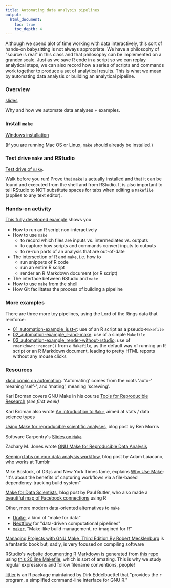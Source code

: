 ```yaml
---
title: Automating data analysis pipelines
output:
  html_document:
    toc: true
    toc_depth: 4
---
```


Although we spend alot of time working with data interactively, this sort of hands-on babysitting is not always appropriate. We have a philosophy of "source is real" in this class and that philosophy can be implemented on a grander scale. Just as we save R code in a script so we can replay analytical steps, we can also record how a series of scripts and commands work together to produce a set of analytical results. This is what we mean by automating data analysis or building an analytical pipeline.

### Overview

[slides](automation01_slides/slides.html)

Why and how we automate data analyses + examples.

### Install `make`

[Windows installation](automation02_windows.html)

(If you are running Mac OS or Linux, `make` should already be installed.)
  
### Test drive `make` and RStudio

[Test drive of `make`](automation03_make-test-drive.html).

Walk before you run! Prove that `make` is actually installed and that it can be found and executed from the shell and from RStudio. It is also important to tell RStudio to NOT substitute spaces for tabs when editing a `Makefile` (applies to any text editor).

### Hands-on activity

[This fully developed example](automation04_make-activity.html) shows you

  * How to run an R script non-interactively
  * How to use `make`
    - to record which files are inputs vs. intermediates vs. outputs
    - to capture how scripts and commands convert inputs to outputs
    - to re-run parts of an analysis that are out-of-date
  * The intersection of R and `make`, i.e. how to
    - run snippets of R code
    - run an entire R script
    - render an R Markdown document (or R script)
  * The interface between RStudio and `make`
  * How to use `make` from the shell
  * How Git facilitates the process of building a pipeline

### More examples

There are three more toy pipelines, using the Lord of the Rings data that reinforce:

  * [01_automation-example_just-r](https://github.com/STAT545-UBC/STAT545-UBC.github.io/tree/master/automation10_holding-area/01_automation-example_just-r): use of an R script as a pseudo-`Makefile`
  * [02_automation-example_r-and-make](https://github.com/STAT545-UBC/STAT545-UBC.github.io/tree/master/automation10_holding-area/02_automation-example_r-and-make): use of a simple `Makefile` 
  * [03_automation-example_render-without-rstudio](https://github.com/STAT545-UBC/STAT545-UBC.github.io/tree/master/automation10_holding-area/03_automation-example_render-without-rstudio): use of `rmarkdown::render()` from a `Makefile`, as the default way of running an R script or an R Markdown document, leading to pretty HTML reports without any mouse clicks

### Resources

[xkcd comic on automation](http://xkcd.com/1319/). 'Automating' comes from the roots 'auto-' meaning 'self-', and 'mating', meaning 'screwing'.

Karl Broman covers GNU Make in his course [Tools for Reproducible Research](http://kbroman.org/Tools4RR/pages/schedule.html) *(see first week)*

Karl Broman also wrote [An introduction to `Make`](http://kbroman.github.io/minimal_make/), aimed at stats / data science types
 
[Using Make for reproducible scientific analyses](http://www.bendmorris.com/2013/09/using-make-for-reproducible-scientific.html), blog post by Ben Morris

Software Carpentry's [Slides on `Make`](http://software-carpentry.org/v4/make/index.html)

Zachary M. Jones wrote [GNU Make for Reproducible Data Analysis](http://zmjones.com/make.html)

[Keeping tabs on your data analysis workflow](http://www.adamlaiacano.com/post/45356689519/keeping-tabs-on-your-data-analysis-workflow), blog post by Adam Laiacano, who works at Tumblr

Mike Bostock, of D3.js and New York Times fame, explains [Why Use Make](http://bost.ocks.org/mike/make/): "it's about the benefits of capturing workflows via a file-based dependency-tracking build system"

[Make for Data Scientists](http://bitaesthetics.com/posts/make-for-data-scientists.html), blog post by Paul Butler, who also made a [beautiful map of Facebook connections](https://www.facebook.com/notes/facebook-engineering/visualizing-friendships/469716398919) using R

Other, more modern data-oriented alternatives to `make`

  * [Drake](https://github.com/Factual/drake), a kind of "make for data"
  * [Nextflow](http://www.nextflow.io) for "data-driven computational pipelines"
  * [`maker`](https://github.com/richfitz/maker), "Make-like build management, re-imagined for R"
  
[Managing Projects with GNU Make, Third Edition By Robert Mecklenburg](http://www.oreilly.com/openbook/make3/book/) is a fantastic book but, sadly, is very focused on compiling software

RStudio's [website documenting R Markdown](http://rmarkdown.rstudio.com) is generated from [this repo](https://github.com/rstudio/rmarkdown/tree/gh-pages) using [this 20 line Makefile](https://github.com/rstudio/rmarkdown/blob/gh-pages/Makefile), which is sort of amazing. This is why we study regular expressions and follow filename conventions, people!

[littler](http://dirk.eddelbuettel.com/code/littler.html) is an R package maintained by Dirk Eddelbuettel that "provides the `r` program, a simplified command-line interface for GNU R."